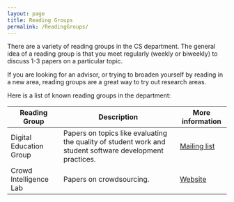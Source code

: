 ```yaml
---
layout: page
title: Reading Groups
permalink: /ReadingGroups/
---
```


There are a variety of reading groups in the CS department.
The general idea of a reading group is that you meet regularly (weekly or biweekly) to discuss 1-3 papers on a particular topic.

If you are looking for an advisor, or trying to broaden yourself by reading in a new area, reading groups are a great way to try out research areas.

Here is a list of known reading groups in the department:

| Reading Group               | Description                                                                                              | More information |
|-----------------------------|----------------------------------------------------------------------------------------------------------|------------------|
| Digital Education Group     | Papers on topics like evaluating the quality of student work and student software development practices. | [Mailing list](https://groups.google.com/forum/#!forum/digital-education-research-at-vt) |
| Crowd Intelligence Lab      | Papers on crowdsourcing.                                                                                 | [Website](http://crowd.cs.vt.edu/reading-group/) |
